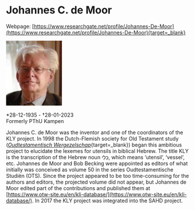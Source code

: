 # Johannes C. de Moor

Webpage: [https://www.researchgate.net/profile/Johannes-De-Moor](https://www.researchgate.net/profile/Johannes-De-Moor){target=_blank}


![johannes c. de moor](../photos/johannes_de_moor.jpeg "Johannes c. de Moor")

*28-12-1935 - †28-01-2023  
Formerly PThU Kampen

Johannes C. de Moor was the inventor and one of the coordinators of the KLY project. In 1998 the Dutch-Flemish society for Old Testament study  ([<i>Oudtestamentisch Wergezelschap</i>](http://www.otw-site.eu/en/){target=_blank}) began this ambitious project to elucidate the lexemes for utensils in biblical Hebrew. The title KLY is the transcription of the Hebrew noun כְּלִי, which means ‘utensil’, ‘vessel’, etc. Johannes de Moor and Bob Becking were appointed as editors of what initially was conceived as volume 50 in the series Oudtestamentische Studiën (OTS). Since the project appeared to be too time-consuming for the authors and editors, the projected volume did not appear, but Johannes de Moor edited part of the contributions and published them at 
[https://www.otw-site.eu/en/kli-database/](https://www.otw-site.eu/en/kli-database/). In 2017 the KLY project was integrated into the SAHD project.

